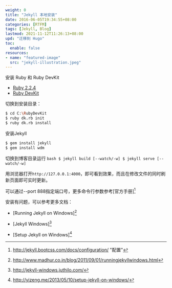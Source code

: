 ```yaml
---
weight: 0
title: "Jekyll 本地安装"
date: 2016-06-05T19:34:55+08:00
categories: [RTFM]
tags: [Jekyll, Blog]
lastmod: 2021-11-12T11:26:13+08:00
upd: "迁移到 Hugo"
toc:
  enable: false
resources:
- name: "featured-image"
  src: "jekyll-illustration.jpeg"
---
```


安装 Ruby 和 Ruby DevKit

  - [Ruby 2.2.4](http://dl.bintray.com/oneclick/rubyinstaller/rubyinstaller-2.2.4.exe)
  - [Ruby DevKit](http://dl.bintray.com/oneclick/rubyinstaller/DevKit-mingw64-32-4.7.2-20130224-1151-sfx.exe)

<!--more-->

切换到安装目录：

```bash
$ cd C:\RubyDevKit
$ ruby dk.rb init
$ ruby dk.rb install
```

安装Jekyll

```bash
$ gem install jekyll
$ gem install wdm
```

<!-- more -->

切换到博客目录运行
    ``` bash
    $ jekyll build [--watch/-w]
    $ jekyll serve [--watch/-w]
    ```

用浏览器打开`http://127.0.0.1:4000`，即可看到效果，而且在修改文件的同时刷新页面即可实时更新。

可以通过--port 888指定端口号，更多命令行参数参考[官方手册][^1]

安装有问题，可以参考更多文档：

- [Running Jekyll on Windows][^2]

- [Jekyll Windows][^3]

- [Setup Jekyll on Windows][^4]

[^1]: http://jekyll.bootcss.com/docs/configuration/ "配置"
[^2]: http://www.madhur.co.in/blog/2011/09/01/runningjekyllwindows.html
[^3]: http://jekyll-windows.juthilo.com/
[^4]: http://yizeng.me/2013/05/10/setup-jekyll-on-windows/
